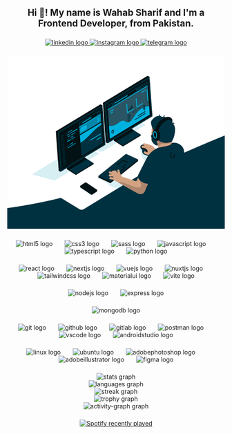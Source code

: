 <h2 align="center">Hi 👋! My name is Wahab Sharif and I'm a Frontend Developer, from Pakistan.</h2>

###

<div align="center">
  <a href="https://www.linkedin.com/in/wahab-sharif/" target="_blank">
    <img src="https://raw.githubusercontent.com/maurodesouza/profile-readme-generator/master/src/assets/icons/social/linkedin/default.svg" width="80" height="50" alt="linkedin logo"  />
  </a>
  <a href="https://www.instagram.com/wahabsharif.dev/" target="_blank">
    <img src="https://raw.githubusercontent.com/maurodesouza/profile-readme-generator/master/src/assets/icons/social/instagram/default.svg" width="80" height="50" alt="instagram logo"  />
  </a>
  <a href="t.me/Wahabsharif" target="_blank">
    <img src="https://raw.githubusercontent.com/maurodesouza/profile-readme-generator/master/src/assets/icons/social/telegram/default.svg" width="80" height="50" alt="telegram logo"  />
  </a>
</div>

###

<div align="center">
  <img height="400" src="https://raw.githubusercontent.com/wahabsharif/wahabsharif/main/coding.gif"  />
</div>

###

<div align="center">
  <img src="https://skillicons.dev/icons?i=html" height="50" alt="html5 logo"  />
  <img width="20" />
  <img src="https://skillicons.dev/icons?i=css" height="50" alt="css3 logo"  />
  <img width="20" />
  <img src="https://skillicons.dev/icons?i=sass" height="50" alt="sass logo"  />
  <img width="20" />
  <img src="https://skillicons.dev/icons?i=js" height="50" alt="javascript logo"  />
  <img width="20" />
  <img src="https://skillicons.dev/icons?i=ts" height="50" alt="typescript logo"  />
  <img width="20" />
  <img src="https://skillicons.dev/icons?i=py" height="50" alt="python logo"  />
</div>

###

<div align="center">
  <img src="https://skillicons.dev/icons?i=react" height="50" alt="react logo"  />
  <img width="20" />
  <img src="https://skillicons.dev/icons?i=nextjs" height="50" alt="nextjs logo"  />
  <img width="20" />
  <img src="https://skillicons.dev/icons?i=vue" height="50" alt="vuejs logo"  />
  <img width="20" />
  <img src="https://skillicons.dev/icons?i=nuxtjs" height="50" alt="nuxtjs logo"  />
  <img width="20" />
  <img src="https://skillicons.dev/icons?i=tailwind" height="50" alt="tailwindcss logo"  />
  <img width="20" />
  <img src="https://skillicons.dev/icons?i=materialui" height="50" alt="materialui logo"  />
  <img width="20" />
  <img src="https://skillicons.dev/icons?i=vite" height="50" alt="vite logo"  />
</div>

###

<div align="center">
  <img src="https://skillicons.dev/icons?i=nodejs" height="50" alt="nodejs logo"  />
  <img width="20" />
  <img src="https://skillicons.dev/icons?i=express" height="50" alt="express logo"  />
</div>

###

<div align="center">
  <img src="https://skillicons.dev/icons?i=mongodb" height="50" alt="mongodb logo"  />
</div>

###

<div align="center">
  <img src="https://skillicons.dev/icons?i=git" height="50" alt="git logo"  />
  <img width="20" />
  <img src="https://skillicons.dev/icons?i=github" height="50" alt="github logo"  />
  <img width="20" />
  <img src="https://skillicons.dev/icons?i=gitlab" height="50" alt="gitlab logo"  />
  <img width="20" />
  <img src="https://skillicons.dev/icons?i=postman" height="50" alt="postman logo"  />
  <img width="20" />
  <img src="https://skillicons.dev/icons?i=vscode" height="50" alt="vscode logo"  />
  <img width="20" />
  <img src="https://skillicons.dev/icons?i=androidstudio" height="50" alt="androidstudio logo"  />
</div>

###

<div align="center">
  <img src="https://skillicons.dev/icons?i=linux" height="50" alt="linux logo"  />
  <img width="20" />
  <img src="https://cdn.simpleicons.org/ubuntu/E95420" height="50" alt="ubuntu logo"  />
  <img width="20" />
  <img src="https://skillicons.dev/icons?i=ps" height="50" alt="adobephotoshop logo"  />
  <img width="20" />
  <img src="https://skillicons.dev/icons?i=ai" height="50" alt="adobeillustrator logo"  />
  <img width="20" />
  <img src="https://skillicons.dev/icons?i=figma" height="50" alt="figma logo"  />
</div>


###

<div align="center">
  <img src="https://github-readme-stats.vercel.app/api?username=wahabsharif&hide_title=false&hide_rank=false&show_icons=true&include_all_commits=true&count_private=true&disable_animations=false&theme=dracula&locale=en&hide_border=false&order=1" height="150" alt="stats graph" /> <br>
  <img src="https://github-readme-stats.vercel.app/api/top-langs?username=wahabsharif&locale=en&hide_title=false&layout=compact&card_width=320&langs_count=5&theme=dracula&hide_border=false&order=2" height="150" alt="languages graph" /> <br>
  <img src="https://streak-stats.demolab.com?user=wahabsharif&locale=en&mode=daily&theme=dracula&hide_border=false&border_radius=5&order=3" height="150" alt="streak graph" /> <br>
  <img src="https://github-profile-trophy.vercel.app?username=wahabsharif&theme=dark_lover&column=4&row=2&margin-w=20&margin-h=10&no-bg=true&no-frame=true&order=4" height="150" alt="trophy graph" /> <br>
  <img src="https://github-readme-activity-graph.vercel.app/graph?username=wahabsharif&radius=16&theme=react&area=true&order=5" height="300" alt="activity-graph graph"  />
</div>

###

<div align="center">
  <a href="https://open.spotify.com/user/xil8vrnc1tbkxqlxnyjv6exlr">
    <img src="https://spotify-recently-played-readme.vercel.app/api?user=xil8vrnc1tbkxqlxnyjv6exlr&count=5" alt="Spotify recently played"  />
  </a>
</div>

###

###
